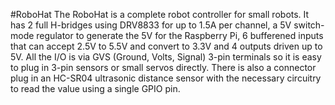<!--
---
name: 4tronix RoboHat
class: board
type: io,motor
formfactor: HAT
manufacturer: 4tronix
description: Robotics controller HAT
url: http://4tronix.co.uk/store/index.php?rt=product/product&product_id=547
github:
buy: http://4tronix.co.uk/store/index.php?rt=product/product&product_id=547
image: '4tronix-robohat.png'
pincount: 40
eeprom: yes
power:
  '1':
  '2':
  '4':
ground:
  '6':
  '9':
  '14':
  '20':
  '25':
  '30':
  '34':
  '39':
pin:
  '32':
    name: MotorA_0
    mode: output
  '33':
    name: MotorA_1
    mode: output
  '35':
    name: MotorB_0
    mode: output
  '36':
    name: MotorB_1
    mode: output
  '18':
    name: out0
    mode: output
    active: high
  '22':
    name: out1
    mode: output
    active: high
  '12':
    name: out2
    mode: output
    active: high
  '31':
    name: out3
    mode: output
    active: high
  '7':
    name: in0
    mode: input
  '11':
    name: in1
    mode: input
  '29':
    name: in2
    mode: input
  '13':
    name: in3
    mode: input
  '15':
    name: in4
    mode: input
  '16':
    name: in5
    mode: input
  '38':
    name: Ultrasonic
    mode: input/output
-->
#RoboHat
The RoboHat is a complete robot controller for small robots. It has 2 full H-bridges using DRV8833 for up to 1.5A per channel, a 5V switch-mode regulator to generate the 5V for the Raspberry Pi, 6 bufferened inputs that can accept 2.5V to 5.5V and convert to 3.3V and 4 outputs driven up to 5V. All the I/O is via GVS (Ground, Volts, Signal) 3-pin terminals so it is easy to plug in 3-pin sensors or small servos directly. There is also a connector plug in an HC-SR04 ultrasonic distance sensor with the necessary circuitry to read the value using a single GPIO pin.
